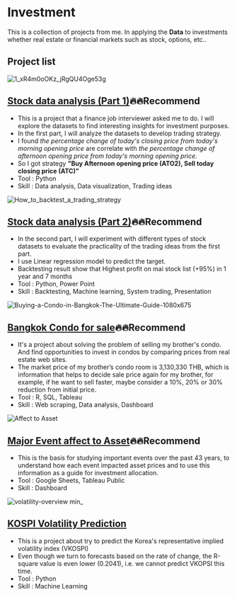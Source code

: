 # Investment

This is a collection of projects from me. In applying the **Data** to investments whether real estate or financial markets such as stock, options, etc..

## Project list

![1_xR4m0oOKz_jRgQU4Oge53g](https://github.com/golfung/Data_Analysis/assets/77894515/19c8589a-624a-4955-9f88-04f5fab6c98a)
## [Stock data analysis (Part 1)](https://github.com/golfung/Investment/tree/main/Stock_data_analysis_part_1):fire::fire:Recommend
- This is a project that a finance job interviewer asked me to do. I will explore the datasets to find interesting insights for investment purposes.
- In the first part, I will analyze the datasets to develop trading strategy.
- I found *the percentage change of today's closing price from today's morning opening price* are correlate with *the percentage change of afternoon opening price from today's morning opening price*.
- So I got strategy **"Buy Afternoon opening price (ATO2), Sell today closing price (ATC)"**
- Tool : Python
- Skill : Data analysis, Data visualization, Trading ideas

![How_to_backtest_a_trading_strategy](https://github.com/golfung/Data_Science/assets/77894515/e5e5bf28-60d4-4827-91c0-fe2737ede835)
## [Stock data analysis (Part 2)](https://github.com/golfung/Investment/tree/main/Stock_data_analysis_part_2):fire::fire:Recommend
- In the second part, I will experiment with different types of stock datasets to evaluate the practicality of the trading ideas from the first part.
- I use Linear regression model to predict the target.
- Backtesting result show that Highest profit on mai stock list (+95%) in 1 year and 7 months
- Tool : Python, Power Point
- Skill : Backtesting, Machine learning, System trading, Presentation

![Buying-a-Condo-in-Bangkok-The-Ultimate-Guide-1080x675](https://github.com/golfung/Data_Analysis/assets/77894515/32ebd9da-471a-40ee-a88d-ab6aafefdca7)
## [Bangkok Condo for sale](https://github.com/golfung/Investment/tree/main/Bangkok_Condo_for_sale):fire::fire:Recommend
- It's a project about solving the problem of selling my brother's condo. And find opportunities to invest in condos by comparing prices from real estate web sites.
- The market price of my brother’s condo room is 3,130,330 THB, which is information that helps to decide sale price again for my brother, for example, if he want to sell faster, maybe consider a 10%, 20% or 30% reduction from initial price. 
- Tool : R, SQL, Tableau
- Skill : Web scraping, Data analysis, Dashboard

![Affect to Asset](https://github.com/golfung/Data_Analysis/assets/77894515/74a5e234-3fdf-4696-a6c6-27c9765c2372)
## [Major Event affect to Asset](https://github.com/golfung/Investment/tree/main/Major_Event_affect_to_Asset):fire::fire:Recommend
- This is the basis for studying important events over the past 43 years, to understand how each event impacted asset prices and to use this information as a guide for investment allocation.
- Tool : Google Sheets, Tableau Public
- Skill : Dashboard

![volatility-overview min_](https://github.com/golfung/Data_Science/assets/77894515/2106fcee-11aa-4089-b5d6-af2abf430def)
## [KOSPI Volatility Prediction](https://github.com/golfung/Investment/tree/main/VKOSPI_Volatility_Prediction)
- This is a project about try to predict the Korea's representative implied volatility index (VKOSPI)
- Even though we turn to forecasts based on the rate of change, the R-square value is even lower (0.2041), i.e. we cannot predict VKOPSI this time.
- Tool : Python
- Skill : Machine Learning
